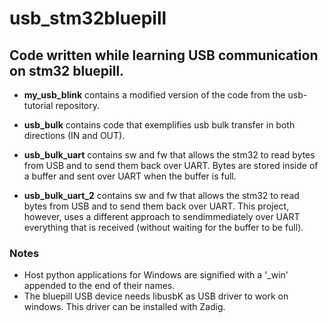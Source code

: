 # usb_stm32bluepill
## Code written while learning USB communication on stm32 bluepill.

* __my_usb_blink__ contains a modified version of the code from the usb-tutorial repository.

* __usb_bulk__ contains code that exemplifies usb bulk transfer in both directions (IN and OUT).

* __usb_bulk_uart__ contains sw and fw that allows the stm32 to read bytes from USB and to send them back over UART. Bytes are stored inside of a buffer and sent over UART when the buffer is full.

* __usb_bulk_uart_2__ contains sw and fw that allows the stm32 to read bytes from USB and to send them back over UART. This project, however, uses a different approach to sendimmediately over UART everything that is received (without waiting for the buffer to be full).


### Notes
- Host python applications for Windows are signified with a '\_win' appended to the end of their names.
- The bluepill USB device needs libusbK as USB driver to work on windows. This driver can be installed with Zadig.
